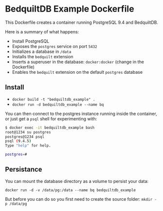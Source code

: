 # BedquiltDB Example Dockerfile

This Dockerfile creates a container running PostgreSQL 9.4 and BedquiltDB.

Here is a summary of what happens:

- Install PostgreSQL
- Exposes the `postgres` service on port `5432`
- Initializes a database in `/data`
- Installs the `bedquilt` extension
- Inserts a superuser in the database: `docker:docker` (change in the Dockerfile)
- Enables the `bedquilt` extension on the default `postgres` database


## Install

- `docker build -t "bedquiltdb_example" .`
- `docker run -d bedquiltdb_example --name bq`

You can then connect to the postgres instance running inside the container,
or just get a `psql` shell for experimenting with:

```bash
$ docker exec -it bedquiltdb_example bash
root@1234 su postgres
postgres@1234 psql
psql (9.4.5)
Type "help" for help.

postgres=#
```

## Persistance

You can mount the database directory as a volume to persist your data:

`docker run -d -v /data/pg:/data --name bq bedquiltdb_example`

But before you can do so you first need to create the source folder: `mkdir -p /data/pg`
